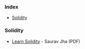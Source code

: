 ### Index

* [Solidity](#solidity)

### Solidity


* [Learn Solidity](https://cheatography.com/hsoudry/cheat-sheets/solidity/pdf/) -  Saurav Jha (PDF)
